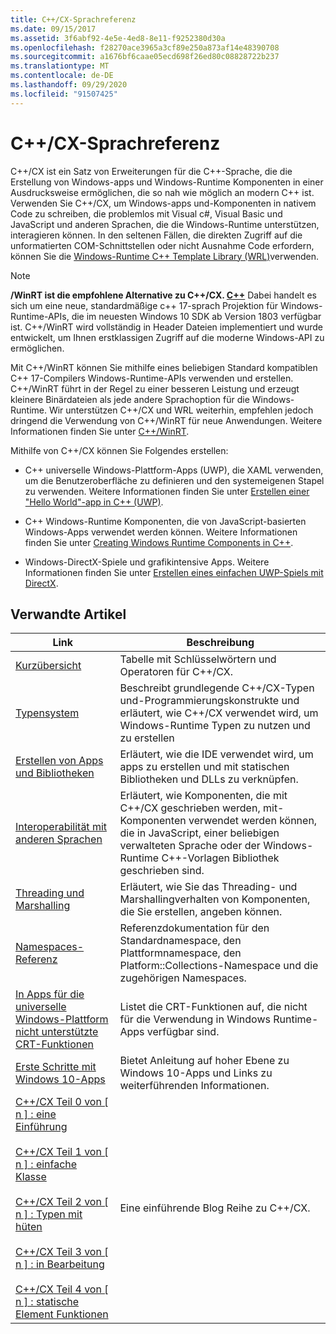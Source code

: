 ```yaml
---
title: C++/CX-Sprachreferenz
ms.date: 09/15/2017
ms.assetid: 3f6abf92-4e5e-4ed8-8e11-f9252380d30a
ms.openlocfilehash: f28270ace3965a3cf89e250a873af14e48390708
ms.sourcegitcommit: a1676bf6caae05ecd698f26ed80c08828722b237
ms.translationtype: MT
ms.contentlocale: de-DE
ms.lasthandoff: 09/29/2020
ms.locfileid: "91507425"
---
```

# <a name="ccx-language-reference"></a>C++/CX-Sprachreferenz

C++/CX ist ein Satz von Erweiterungen für die C++-Sprache, die die Erstellung von Windows-apps und Windows-Runtime Komponenten in einer Ausdrucksweise ermöglichen, die so nah wie möglich an modern C++ ist. Verwenden Sie C++/CX, um Windows-apps und-Komponenten in nativem Code zu schreiben, die problemlos mit Visual c#, Visual Basic und JavaScript und anderen Sprachen, die die Windows-Runtime unterstützen, interagieren können. In den seltenen Fällen, die direkten Zugriff auf die unformatierten COM-Schnittstellen oder nicht Ausnahme Code erfordern, können Sie die [Windows-Runtime C++ Template Library (WRL)](./wrl/windows-runtime-cpp-template-library-wrl.md)verwenden.

> [!NOTE]
> **/WinRT ist die empfohlene Alternative zu C++/CX. [ C++](/windows/uwp/cpp-and-winrt-apis/index)** Dabei handelt es sich um eine neue, standardmäßige c++ 17-sprach Projektion für Windows-Runtime-APIs, die im neuesten Windows 10 SDK ab Version 1803 verfügbar ist. C++/WinRT wird vollständig in Header Dateien implementiert und wurde entwickelt, um Ihnen erstklassigen Zugriff auf die moderne Windows-API zu ermöglichen.
>
> Mit C++/WinRT können Sie mithilfe eines beliebigen Standard kompatiblen C++ 17-Compilers Windows-Runtime-APIs verwenden und erstellen. C++/WinRT führt in der Regel zu einer besseren Leistung und erzeugt kleinere Binärdateien als jede andere Sprachoption für die Windows-Runtime. Wir unterstützen C++/CX und WRL weiterhin, empfehlen jedoch dringend die Verwendung von C++/WinRT für neue Anwendungen. Weitere Informationen finden Sie unter [C++/WinRT](/windows/uwp/cpp-and-winrt-apis/index).

Mithilfe von C++/CX können Sie Folgendes erstellen:

- C++ universelle Windows-Plattform-Apps (UWP), die XAML verwenden, um die Benutzeroberfläche zu definieren und den systemeigenen Stapel zu verwenden. Weitere Informationen finden Sie unter [Erstellen einer "Hello World"-app in C++ (UWP)](/windows/uwp/get-started/create-a-basic-windows-10-app-in-cpp).

- C++ Windows-Runtime Komponenten, die von JavaScript-basierten Windows-Apps verwendet werden können. Weitere Informationen finden Sie unter [Creating Windows Runtime Components in C++](/windows/uwp/winrt-components/creating-windows-runtime-components-in-cpp).

- Windows-DirectX-Spiele und grafikintensive Apps. Weitere Informationen finden Sie unter [Erstellen eines einfachen UWP-Spiels mit DirectX](/windows/uwp/gaming/tutorial--create-your-first-uwp-directx-game).

## <a name="related-articles"></a>Verwandte Artikel

| Link | Beschreibung |
|--|--|
| [Kurzübersicht](../cppcx/quick-reference-c-cx.md) | Tabelle mit Schlüsselwörtern und Operatoren für C++/CX. |
| [Typensystem](../cppcx/type-system-c-cx.md) | Beschreibt grundlegende C++/CX-Typen und-Programmierungskonstrukte und erläutert, wie C++/CX verwendet wird, um Windows-Runtime Typen zu nutzen und zu erstellen |
| [Erstellen von Apps und Bibliotheken](../cppcx/building-apps-and-libraries-c-cx.md) | Erläutert, wie die IDE verwendet wird, um apps zu erstellen und mit statischen Bibliotheken und DLLs zu verknüpfen. |
| [Interoperabilität mit anderen Sprachen](../cppcx/interoperating-with-other-languages-c-cx.md) | Erläutert, wie Komponenten, die mit C++/CX geschrieben werden, mit-Komponenten verwendet werden können, die in JavaScript, einer beliebigen verwalteten Sprache oder der Windows-Runtime C++-Vorlagen Bibliothek geschrieben sind. |
| [Threading und Marshalling](../cppcx/threading-and-marshaling-c-cx.md) | Erläutert, wie Sie das Threading- und Marshallingverhalten von Komponenten, die Sie erstellen, angeben können. |
| [Namespaces-Referenz](../cppcx/namespaces-reference-c-cx.md) | Referenzdokumentation für den Standardnamespace, den Plattformnamespace, den Platform::Collections-Namespace und die zugehörigen Namespaces. |
| [In Apps für die universelle Windows-Plattform nicht unterstützte CRT-Funktionen](../cppcx/crt-functions-not-supported-in-universal-windows-platform-apps.md) | Listet die CRT-Funktionen auf, die nicht für die Verwendung in Windows Runtime-Apps verfügbar sind. |
| [Erste Schritte mit Windows 10-Apps](/windows/uwp/get-started/) | Bietet Anleitung auf hoher Ebene zu Windows 10-Apps und Links zu weiterführenden Informationen. |
| [C++/CX Teil 0 von \[ n \] : eine Einführung](https://devblogs.microsoft.com/cppblog/ccx-part-0-of-n-an-introduction/)<br /><br />[C++/CX Teil 1 von \[ n \] : einfache Klasse](https://devblogs.microsoft.com/cppblog/ccx-part-1-of-n-a-simple-class/)<br /><br />[C++/CX Teil 2 von \[ n \] : Typen mit hüten](https://devblogs.microsoft.com/cppblog/ccx-part-2-of-n-types-that-wear-hats/)<br /><br />[C++/CX Teil 3 von \[ n \] : in Bearbeitung](https://devblogs.microsoft.com/cppblog/ccx-part-3-of-n-under-construction/)<br /><br />[C++/CX Teil 4 von \[ n \] : statische Element Funktionen](https://devblogs.microsoft.com/cppblog/ccx-part-4-of-n-static-member-functions/)| Eine einführende Blog Reihe zu C++/CX. |
